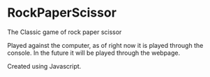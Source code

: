 # RockPaperScissor
The Classic game of rock paper scissor

Played against the computer, as of right now it is played through the console. In the future it will be played through the webpage.

Created using Javascript.
